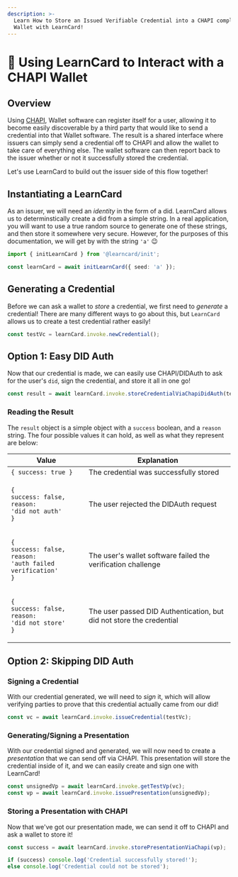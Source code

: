```yaml
---
description: >-
  Learn How to Store an Issued Verifiable Credential into a CHAPI compliant
  Wallet with LearnCard!
---
```


# 🔰 Using LearnCard to Interact with a CHAPI Wallet

## Overview

Using [CHAPI](https://chapi.io/), Wallet software can register itself for a user, allowing it to become easily discoverable by a third party that would like to send a credential into that Wallet software. The result is a shared interface where issuers can simply send a credential off to CHAPI and allow the wallet to take care of everything else. The wallet software can then report back to the issuer whether or not it successfully stored the credential.

Let's use LearnCard to build out the issuer side of this flow together!

## Instantiating a LearnCard

As an issuer, we will need an _identity_ in the form of a did. LearnCard allows us to determinstically create a did from a simple string. In a real application, you will want to use a true random source to generate one of these strings, and then store it somewhere very secure. However, for the purposes of this documentation, we will get by with the string `'a'` 😉

```typescript
import { initLearnCard } from '@learncard/init';

const learnCard = await initLearnCard({ seed: 'a' });
```

## Generating a Credential

Before we can ask a wallet to _store_ a credential, we first need to _generate_ a credential! There are many different ways to go about this, but `LearnCard` allows us to create a test credential rather easily!

```typescript
const testVc = learnCard.invoke.newCredential();
```

## Option 1: Easy DID Auth

Now that our credential is made, we can easily use CHAPI/DIDAuth to ask for the user's `did`, sign the credential, and store it all in one go!

```typescript
const result = await learnCard.invoke.storeCredentialViaChapiDidAuth(testVc);
```

### Reading the Result

The `result` object is a simple object with a `success` boolean, and a `reason` string. The four possible values it can hold, as well as what they represent are below:

| Value                                                                                                                          | Explanation                                                          |
| ------------------------------------------------------------------------------------------------------------------------------ | -------------------------------------------------------------------- |
| `{ success: true }`                                                                                                            | The credential was successfully stored                               |
| <p><code>{</code><br>  <code>success: false,</code><br>  <code>reason: 'did not auth'</code><br><code>}</code></p>             | The user rejected the DIDAuth request                                |
| <p><code>{</code><br>  <code>success: false,</code><br>  <code>reason: 'auth failed verification'</code><br><code>}</code></p> | The user's wallet software failed the verification challenge         |
| <p><code>{</code><br>  <code>success: false,</code><br>  <code>reason: 'did not store'</code><br><code>}</code></p>            | The user passed DID Authentication, but did not store the credential |

## Option 2: Skipping DID Auth

### Signing a Credential

With our credential generated, we will need to _sign_ it, which will allow verifying parties to prove that this credential actually came from our did!

```typescript
const vc = await learnCard.invoke.issueCredential(testVc);
```

### Generating/Signing a Presentation

With our credential signed and generated, we will now need to create a _presentation_ that we can send off via CHAPI. This presentation will store the credential inside of it, and we can easily create and sign one with LearnCard!

```typescript
const unsignedVp = await learnCard.invoke.getTestVp(vc);
const vp = await learnCard.invoke.issuePresentation(unsignedVp);
```

### Storing a Presentation with CHAPI

Now that we've got our presentation made, we can send it off to CHAPI and ask a wallet to store it!

```typescript
const success = await learnCard.invoke.storePresentationViaChapi(vp);

if (success) console.log('Credential successfully stored!');
else console.log('Credential could not be stored');
```
